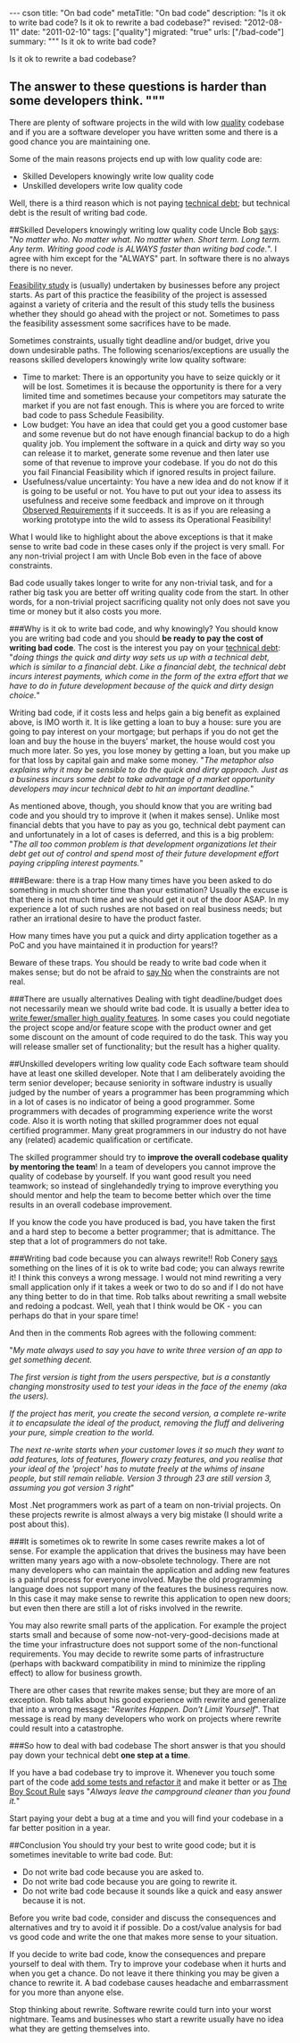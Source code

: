 --- cson
title: "On bad code"
metaTitle: "On bad code"
description: "Is it ok to write bad code? Is it ok to rewrite a bad codebase?"
revised: "2012-08-11"
date: "2011-02-10"
tags: ["quality"]
migrated: "true"
urls: ["/bad-code"]
summary: """
Is it ok to write bad code? 

Is it ok to rewrite a bad codebase?

The answer to these questions is harder than some developers think.
"""
---
There are plenty of software projects in the wild with low [quality][1] codebase and if you are a software developer you have written some and there is a good chance you are maintaining one.

Some of the main reasons projects end up with low quality code are: 

 - Skilled Developers knowingly write low quality code
 - Unskilled developers write low quality code

Well, there is a third reason which is not paying [technical debt][2]; but  technical debt is the result of writing bad code. 

##Skilled Developers knowingly writing low quality code
Uncle Bob [says][3]: "*No matter who. No matter what. No matter when. Short term. Long term. Any term. Writing good code is ALWAYS faster than writing bad code.*". I agree with him except for the "ALWAYS" part. In software there is no always there is no never. 

[Feasibility study][4] is (usually) undertaken by businesses before any project starts. As part of this practice the feasibility of the project is assessed against a variety of criteria and the result of this study tells the business whether they should go ahead with the project or not. Sometimes to pass the feasibility assessment some sacrifices have to be made.

Sometimes constraints, usually tight deadline and/or budget, drive you down undesirable paths. The following scenarios/exceptions are usually the reasons skilled developers knowingly write low quality software:

 - Time to market: There is an opportunity you have to seize quickly or it will be lost. Sometimes it is because the opportunity is there for a very limited time and sometimes because your competitors may saturate the market if you are not fast enough. This is where you are forced to write bad code to pass Schedule Feasibility.
 - Low budget: You have an idea that could get you a good customer base and some revenue but do not have enough financial backup to do a high quality job. You implement the software in a quick and dirty way so you can release it to market, generate some revenue and then later use some of that revenue to improve your codebase. If you do not do this you fail Financial Feasibility which if ignored results in project failure.
 - Usefulness/value uncertainty: You have a new idea and do not know if it is going to be useful or not. You have to put out your idea to assess its usefulness and receive some feedback and improve on it through [Observed Requirements][5] if it succeeds. It is as if you are releasing a working prototype into the wild to assess its Operational Feasibility!

What I would like to highlight about the above exceptions is that it make sense to write bad code in these cases only if the project is very small. For any non-trivial project I am with Uncle Bob even in the face of above constraints.

Bad code usually takes longer to write for any non-trivial task, and for a rather big task you are better off writing quality code from the start. In other words, for a non-trivial project sacrificing quality not only does not save you time or money but it also costs you more.

###Why is it ok to write bad code, and why knowingly?
You should know you are writing bad code and you should **be ready to pay the cost of writing bad code**. The cost is the interest you pay on your [technical debt][6]: "*doing things the quick and dirty way sets us up with a technical debt, which is similar to a financial debt. Like a financial debt, the technical debt incurs interest payments, which come in the form of the extra effort that we have to do in future development because of the quick and dirty design choice.*"

Writing bad code, if it costs less and helps gain a big benefit as explained above, is IMO worth it. It is like getting a loan to buy a house: sure you are going to pay interest on your mortgage; but perhaps if you do not get the loan and buy the house in the buyers' market, the house would cost you much more later. So yes, you lose money by getting a loan, but you make up for that loss by capital gain and make some money. "*The metaphor also explains why it may be sensible to do the quick and dirty approach. Just as a business incurs some debt to take advantage of a market opportunity developers may incur technical debt to hit an important deadline.*"

As mentioned above, though, you should know that you are writing bad code and you should try to improve it (when it makes sense). Unlike most financial debts that you have to pay as you go, technical debt payment can and unfortunately in a lot of cases is deferred, and this is a big problem: "*The all too common problem is that development organizations let their debt get out of control and spend most of their future development effort paying crippling interest payments.*"

###Beware: there is a trap
How many times have you been asked to do something in much shorter time than your estimation? Usually the excuse is that there is not much time and we should get it out of the door ASAP. In my experience a lot of such rushes are not based on real business needs; but rather an irrational desire to have the product faster.

How many times have you put a quick and dirty application together as a PoC and you have maintained it in production for years!?

Beware of these traps. You should be ready to write bad code when it makes sense; but do not be afraid to [say No][7] when the constraints are not real.

###There are usually alternatives
Dealing with tight deadline/budget does not necessarily mean we should write bad code. It is usually a better idea to [write fewer/smaller high quality features][8]. In some cases you could negotiate the project scope and/or feature scope with the product owner and get some discount on the amount of code required to do the task. This way you will release smaller set of functionality; but the result has a higher quality. 

##Unskilled developers writing low quality code
Each software team should have at least one skilled developer. Note that I am deliberately avoiding the term senior developer; because seniority in software industry is usually judged by the number of years a programmer has been programming which in a lot of cases is no indicator of being a good programmer. Some programmers with decades of programming experience write the worst code. Also it is worth noting that skilled programmer does not equal certified programmer. Many great programmers in our industry do not have any (related) academic qualification or certificate.

The skilled programmer should try to **improve the overall codebase quality by mentoring the team**! In a team of developers you cannot improve the quality of codebase by yourself. If you want good result you need teamwork; so instead of singlehandedly trying to improve everything you should mentor and help the team to become better which over the time results in an overall codebase improvement. 

If you know the code you have produced is bad, you have taken the first and a hard step to become a better programmer; that is admittance. The step that a lot of programmers do not take.

###Writing bad code because you can always rewrite!!
Rob Conery [says][9] something on the lines of it is ok to write bad code; you can always rewrite it! I think this conveys a wrong message. I would not mind rewriting a very small application only if it takes a week or two to do so and if I do not have any thing better to do in that time. Rob talks about rewriting a small website and redoing a podcast. Well, yeah that I think would be OK - you can perhaps do that in your spare time!

And then in the comments Rob agrees with the following comment:

"<i>My mate always used to say you have to write three version of an app to get something decent.

The first version is tight from the users perspective, but is a constantly changing monstrosity used to test your ideas in the face of the enemy (aka the users).

If the project has merit, you create the second version, a complete re-write it to encapsulate the ideal of the product, removing the fluff and delivering your pure, simple creation to the world.

The next re-write starts when your customer loves it so much they want to add features, lots of features, flowery crazy features, and you realise that your ideal of the 'project' has to mutate freely at the whims of 
insane people, but still remain reliable. Version 3 through 23 are still version 3, assuming you got version 3 right</i>"

Most .Net programmers work as part of a team on non-trivial projects. On these projects rewrite is almost always a very big mistake (I should write a post about this).

###It is sometimes ok to rewrite
In some cases rewrite makes a lot of sense. For example the application that drives the business may have been written many years ago with a now-obsolete technology. There are not many developers who can maintain the application and adding new features is a painful process for everyone involved. Maybe the old programming language does not support many of the features the business requires now. In this case it may make sense to rewrite this application to open new doors; but even then there are still a lot of risks involved in the rewrite.

You may also rewrite small parts of the application. For example the project starts small and because of some now-not-very-good-decisions made at the time your infrastructure does not support some of the non-functional requirements. You may decide to rewrite some parts of infrastructure (perhaps with backward compatibility in mind to minimize the rippling effect) to allow for business growth.

There are other cases that rewrite makes sense; but they are more of an exception. Rob talks about his good experience with rewrite and generalize that into a wrong message: "*Rewrites Happen. Don't Limit Yourself*". That message is read by many developers who work on projects where rewrite could result into a catastrophe.

###So how to deal with bad codebase
The short answer is that you should pay down your technical debt **one step at a time**.

If you have a bad codebase try to improve it. Whenever you touch some part of the code [add some tests and refactor it][11] and make it better or as [The Boy Scout Rule][12] says "*Always leave the campground cleaner than you found it.*"

Start paying your debt a bug at a time and you will find your codebase in a far better position in a year.

##Conclusion
You should try your best to write good code; but it is sometimes inevitable to write bad code. But:

- Do not write bad code because you are asked to.
- Do not write bad code because you are going to rewrite it.
- Do not write bad code because it sounds like a quick and easy answer because it is not.

Before you write bad code, consider and discuss the consequences and alternatives and try to avoid it if possible. Do a cost/value analysis for bad vs good code and write the one that makes more sense to your situation. 

If you decide to write bad code, know the consequences and prepare yourself to deal with them. Try to improve your codebase when it hurts and when you get a chance. Do not leave it there thinking you may be given a chance to rewrite it. A bad codebase causes headache and embarrassment for you more than anyone else.

Stop thinking about rewrite. Software rewrite could turn into your worst nightmare. Teams and businesses who start a rewrite usually have no idea what they are getting themselves into.


  [1]: http://en.wikipedia.org/wiki/Software_quality
  [2]: http://www.martinfowler.com/bliki/TechnicalDebt.html
  [3]: http://twitter.com/unclebobmartin/status/13745636909
  [4]: http://en.wikipedia.org/wiki/Feasibility_study
  [5]: http://martinfowler.com/bliki/ObservedRequirement.html
  [6]: http://www.martinfowler.com/bliki/TechnicalDebt.html
  [7]: http://blog.objectmentor.com/articles/2009/12/04/saying-no
  [8]: http://successfulsoftware.net/2007/08/07/if-you-arent-embarrassed-by-v10-you-didnt-release-it-early-enough/
  [9]: http://blog.wekeroad.com/thoughts/this-time-with-more-feeling
  [10]: http://agilesoftwaredevelopment.com/blog/artem/product-backlog
  [11]: http://www.amazon.co.uk/Working-Effectively-Legacy-Robert-Martin/dp/0131177052
  [12]: http://oreilly.com/catalog/9780596809492